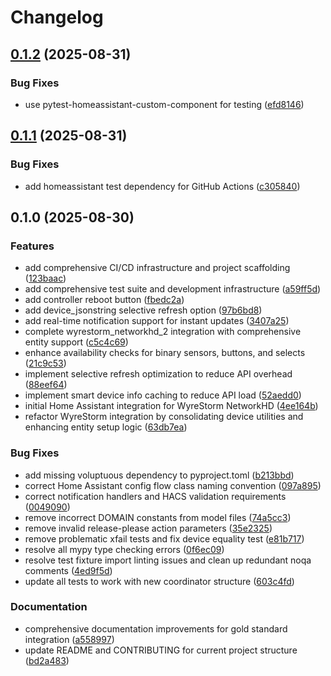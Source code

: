# Changelog

## [0.1.2](https://github.com/Matt-Hadley/wyrestorm-networkhd-ha/compare/v0.1.1...v0.1.2) (2025-08-31)


### Bug Fixes

* use pytest-homeassistant-custom-component for testing ([efd8146](https://github.com/Matt-Hadley/wyrestorm-networkhd-ha/commit/efd8146d5feda41033c2ded7590b284429f76fb6))

## [0.1.1](https://github.com/Matt-Hadley/wyrestorm-networkhd-ha/compare/v0.1.0...v0.1.1) (2025-08-31)


### Bug Fixes

* add homeassistant test dependency for GitHub Actions ([c305840](https://github.com/Matt-Hadley/wyrestorm-networkhd-ha/commit/c305840ec27581ef6bd5131bdcbcac007a750760))

## 0.1.0 (2025-08-30)


### Features

* add comprehensive CI/CD infrastructure and project scaffolding ([123baac](https://github.com/Matt-Hadley/wyrestorm-networkhd-ha/commit/123baac04791c65c75b5a466a73d6f8d04b2ba83))
* add comprehensive test suite and development infrastructure ([a59ff5d](https://github.com/Matt-Hadley/wyrestorm-networkhd-ha/commit/a59ff5d935eb584384e0eded6785c00c921d0194))
* add controller reboot button ([fbedc2a](https://github.com/Matt-Hadley/wyrestorm-networkhd-ha/commit/fbedc2a383294aeaefc875e9f6946e2fef0f0168))
* add device_jsonstring selective refresh option ([97b6bd8](https://github.com/Matt-Hadley/wyrestorm-networkhd-ha/commit/97b6bd82a4a49d01a535c2ea3597db479576b586))
* add real-time notification support for instant updates ([3407a25](https://github.com/Matt-Hadley/wyrestorm-networkhd-ha/commit/3407a25bb6a352d45a84ca25475953f87a3d6e5d))
* complete wyrestorm_networkhd_2 integration with comprehensive entity support ([c5c4c69](https://github.com/Matt-Hadley/wyrestorm-networkhd-ha/commit/c5c4c69c5ccfd6d92bb73caf0768fbdf1dcbc4c8))
* enhance availability checks for binary sensors, buttons, and selects ([21c9c53](https://github.com/Matt-Hadley/wyrestorm-networkhd-ha/commit/21c9c53faeaad1984559497ee4ecc414d714f696))
* implement selective refresh optimization to reduce API overhead ([88eef64](https://github.com/Matt-Hadley/wyrestorm-networkhd-ha/commit/88eef648636860cf219e4e42b3424d61e855fcbe))
* implement smart device info caching to reduce API load ([52aedd0](https://github.com/Matt-Hadley/wyrestorm-networkhd-ha/commit/52aedd028be704679842a1969e2bb430dfe39afb))
* initial Home Assistant integration for WyreStorm NetworkHD ([4ee164b](https://github.com/Matt-Hadley/wyrestorm-networkhd-ha/commit/4ee164b6fd4de0ebea7e803e63394fb797db8f61))
* refactor WyreStorm integration by consolidating device utilities and enhancing entity setup logic ([63db7ea](https://github.com/Matt-Hadley/wyrestorm-networkhd-ha/commit/63db7ea5bca3ec9811da23bce9901f7124fff75e))


### Bug Fixes

* add missing voluptuous dependency to pyproject.toml ([b213bbd](https://github.com/Matt-Hadley/wyrestorm-networkhd-ha/commit/b213bbdd1bbe4b8dbc4948bbdb3e87457f5b0c7d))
* correct Home Assistant config flow class naming convention ([097a895](https://github.com/Matt-Hadley/wyrestorm-networkhd-ha/commit/097a895b9e70680fe85771a144a8d8a861d0983e))
* correct notification handlers and HACS validation requirements ([0049090](https://github.com/Matt-Hadley/wyrestorm-networkhd-ha/commit/00490903fdd84b06dae187bb1aa9b28ae8655289))
* remove incorrect DOMAIN constants from model files ([74a5cc3](https://github.com/Matt-Hadley/wyrestorm-networkhd-ha/commit/74a5cc3df6c4016b73ef86c08b0da6b3d5538767))
* remove invalid release-please action parameters ([35e2325](https://github.com/Matt-Hadley/wyrestorm-networkhd-ha/commit/35e2325fe4f6e54e7ec00d084487f3c81e1a5f20))
* remove problematic xfail tests and fix device equality test ([e81b717](https://github.com/Matt-Hadley/wyrestorm-networkhd-ha/commit/e81b717eebb0d81f211f4c8b5659bcc8eb8e6a79))
* resolve all mypy type checking errors ([0f6ec09](https://github.com/Matt-Hadley/wyrestorm-networkhd-ha/commit/0f6ec09750f6f0589d5a350c816c82a902c0553a))
* resolve test fixture import linting issues and clean up redundant noqa comments ([4ed9f5d](https://github.com/Matt-Hadley/wyrestorm-networkhd-ha/commit/4ed9f5dd2e276760874ec847b8b0cab433b87304))
* update all tests to work with new coordinator structure ([603c4fd](https://github.com/Matt-Hadley/wyrestorm-networkhd-ha/commit/603c4fdee8f630edbb472503f0ad0458cba23329))


### Documentation

* comprehensive documentation improvements for gold standard integration ([a558997](https://github.com/Matt-Hadley/wyrestorm-networkhd-ha/commit/a558997db7a8720d4238180e05a00b42b2ff6667))
* update README and CONTRIBUTING for current project structure ([bd2a483](https://github.com/Matt-Hadley/wyrestorm-networkhd-ha/commit/bd2a483140eaa9937b0881341472d4db9f767c4e))
